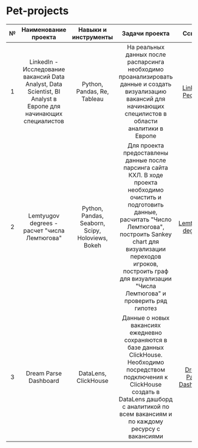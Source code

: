 # Pet-projects
| № | Наименование проекта | Навыки и инструменты | Задачи проекта | Ссылка |
| :--------------------: |:--------------------: | :---------------------: |:---------------------------:|:---------------------------:|
| 1 |LinkedIn -  Исследование вакансий Data Analyst, Data Scientist, BI Analyst в Европе для начинающих специалистов | Python, Pandas, Re, Tableau| На реальных данных после распарсинга необходимо проанализировать данные и создать визуализацию вакансий для начинающих специлистов в области аналитики в Европе|[LinkedIn Рестарт](https://github.com/ekaterina-zakharova/Pet-projects/blob/main/LinkedIn%20Рестарт/README.md) |
| 2 |Lemtyugov degrees - расчет "числа Лемтюгова" |Python, Pandas, Seaborn, Scipy, Holoviews, Bokeh  | Для проекта предоставлены данные после парсинга сайта КХЛ. В ходе проекта необходимо очистить и подготовить данные, расчитать "Число Лемтюгова", построить Sankey chart для визуализации переходов игроков, построить граф для визуализации "Числа Лемтюгова" и проверить ряд гипотез |[Lemtyugov degrees](https://github.com/ekaterina-zakharova/Pet-projects/blob/main/Lemtyugov%20degrees/README.md)|
| 3 | Dream Parse Dashboard | DataLens, ClickHouse |Данные о новых вакансиях ежедневно сохраняются в базе данных ClickHouse. Необходимо посредством подключения к ClickHouse создать в DataLens дашборд с аналитикой по всем вакансиям и по каждому ресурсу с вакансиями  |[Dream Parse Dashboard](https://github.com/ekaterina-zakharova/Pet-projects/tree/main/Dream%20Parser) |
